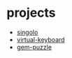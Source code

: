# projects

* [singolo](https://timofeishpak.github.io/singolo)
* [virtual-keyboard](https://timofeishpak.github.io/virtual-keyboard)
* [gem-puzzle](https://timofeishpak.github.io/gem-puzzle)
